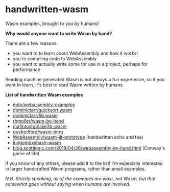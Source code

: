 # handwritten-wasm
Wasm examples, brought to you by humans!

**Why would anyone want to write Wasm by hand?**

There are a few reasons:

 * you want to to learn about WebAssembly and how it works!
 * you're compiling code to WebAssembly
 * you want to actually write some for use in a project, perhaps for performance
 
Reading machine generated Wasm is not always a fun experience, so if you want to learn, it's best to read Wasm written by humans.


**List of handwritten Wasm examples**

 * [mdn/webassembly-examples](https://github.com/mdn/webassembly-examples)
 * [dominictarr/quicksort.wasm](https://github.com/dominictarr/quicksort.wasm)
 * [dominictarr/fib.wasm](https://github.com/dominictarr/fib.wasm)
 * [rhmoller/wasm-by-hand](https://github.com/rhmoller/wasm-by-hand)
 * [mafintosh/blake2b-wasm](https://github.com/mafintosh/blake2b-wasm)
 * [guybedford/wasm-intro](https://github.com/guybedford/wasm-intro)
 * [WebAssembly/wasm-jit-prototype](https://github.com/WebAssembly/wasm-jit-prototype/tree/master/Test/wast) (handwritten echo and tee)
 * [jungomi/xxhash-wasm](https://github.com/jungomi/xxhash-wasm)
 * [blog.scottlogic.com/2018/04/26/webassembly-by-hand.html](https://blog.scottlogic.com/2018/04/26/webassembly-by-hand.html) (Conway's game of life)

If you know of any others, please add it to the list! I'm especially interested in larger handcrafted Wasm programs, rather than small examples.

*N.B. Strictly speaking, all of the examples are wast, not Wasm, but that somewhat goes without saying when humans are involved.*
